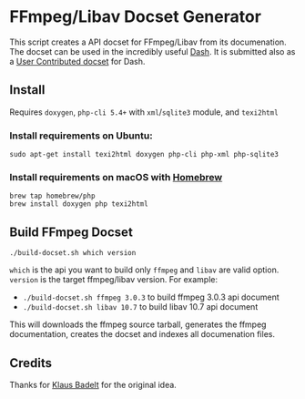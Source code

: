 # FFmpeg/Libav Docset Generator

This script creates a API docset for FFmpeg/Libav from its documenation.
The docset can be used in the incredibly useful [Dash](https://kapeli.com/dash).
It is submitted also as a [User Contributed docset](https://github.com/Kapeli/Dash-User-Contributions) for Dash.

## Install

Requires `doxygen`, `php-cli 5.4+` with `xml`/`sqlite3` module, and `texi2html`
### Install requirements on Ubuntu:
```
sudo apt-get install texi2html doxygen php-cli php-xml php-sqlite3
```
### Install requirements on macOS with [Homebrew](http://brew.sh)
```
brew tap homebrew/php
brew install doxygen php texi2html
```

## Build FFmpeg Docset

```
./build-docset.sh which version
```
`which` is the api you want to build only `ffmpeg` and `libav` are valid option.
`version` is the target ffmpeg/libav version.
For example:
- `./build-docset.sh ffmpeg 3.0.3` to build ffmpeg 3.0.3 api document
- `./build-docset.sh libav 10.7` to build libav 10.7 api document

This will downloads the ffmpeg source tarball, generates the ffmpeg documentation, creates the docset
and indexes all documenation files.

## Credits

Thanks for [Klaus Badelt](https://github.com/klausbadelt/ffmpeg-docset) for the original idea.